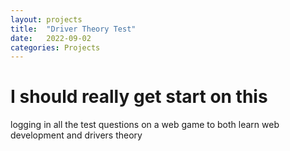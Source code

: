 ```yaml
---
layout: projects
title:  "Driver Theory Test"
date:   2022-09-02
categories: Projects
---
```


# I should really get start on this

logging in all the test questions on a web game to both learn web development and drivers theory